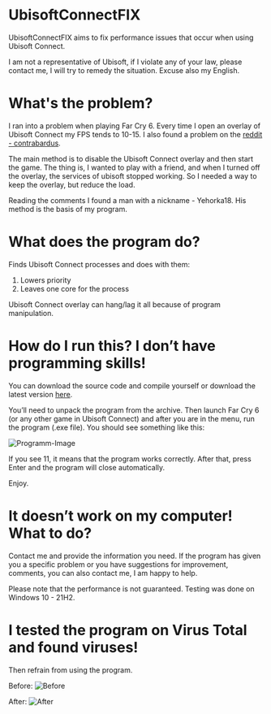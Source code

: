 # UbisoftConnectFIX
 UbisoftConnectFIX aims to fix performance issues that occur when using Ubisoft Connect.
 
I am not a representative of Ubisoft, if I violate any of your law, please contact me, I will try to remedy the situation. Excuse also my English.

What's the problem?
====
I ran into a problem when playing Far Cry 6. Every time I open an overlay of Ubisoft Connect my FPS tends to 10-15.
I also found a problem on the [reddit - contrabardus](https://www.reddit.com/r/farcry/comments/q32753/heads_up_disabling_the_ubiconnect_overlay/?utm_source=share&utm_medium=web2x&context=3).

The main method is to disable the Ubisoft Connect overlay and then start the game. The thing is, I wanted to play with a friend, and when I turned off the overlay, the services of ubisoft stopped working. So I needed a way to keep the overlay, but reduce the load.

Reading the comments I found a man with a nickname - Yehorka18. His method is the basis of my program.

What does the program do?
====
Finds Ubisoft Connect processes and does with them:
1. Lowers priority
2. Leaves one core for the process

Ubisoft Connect overlay can hang/lag it all because of program manipulation.

How do I run this? I don’t have programming skills!
====

You can download the source code and compile yourself or download the latest version [here](https://github.com/JeiKiTinN/UbisoftConnectFix/releases).

You’ll need to unpack the program from the archive. Then launch Far Cry 6 (or any other game in Ubisoft Connect) and after you are in the menu, run the program (.exe file). You should see something like this:

![Programm-Image](https://user-images.githubusercontent.com/44775752/179341254-d0355bff-9749-410d-8237-ae2d519925e2.png)

If you see 11, it means that the program works correctly. After that, press Enter and the program will close automatically.

Enjoy.

It doesn’t work on my computer! What to do?
====
Contact me and provide the information you need. If the program has given you a specific problem or you have suggestions for improvement, comments, you can also contact me, I am happy to help.

Please note that the performance is not guaranteed. Testing was done on Windows 10 - 21H2. 

I tested the program on Virus Total and found viruses!
====
Then refrain from using the program.

Before:
![Before](https://user-images.githubusercontent.com/44775752/179285287-419ee9c1-0952-4788-a4bc-af50260391ce.PNG)

After:
![After](https://user-images.githubusercontent.com/44775752/179285501-9c349f57-714e-4b14-9432-0b1c4f2d25e1.PNG)
